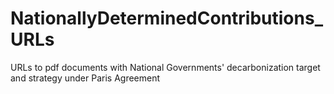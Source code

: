 # NationallyDeterminedContributions_URLs
URLs to pdf documents with National Governments' decarbonization target and strategy under Paris Agreement  
